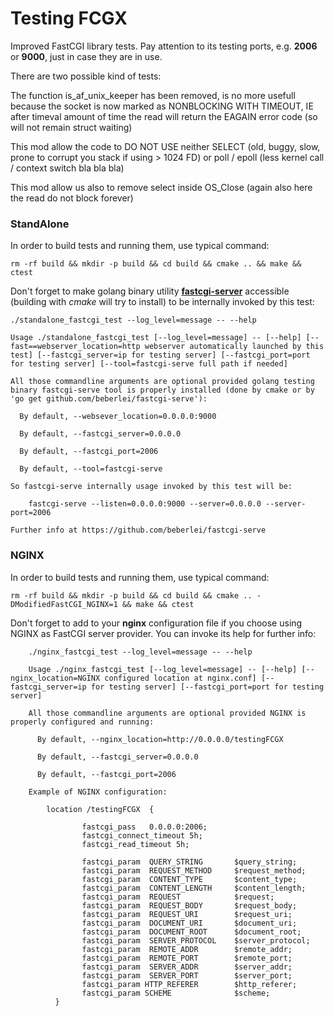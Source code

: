 # Testing FCGX

Improved FastCGI library tests. Pay attention to its testing ports, e.g. **2006** or **9000**, just in case they are in use.

There are two possible kind of tests:

The function is_af_unix_keeper has been removed, is no more usefull because the socket is now marked as NONBLOCKING WITH TIMEOUT, IE after timeval amount of time the read will return the EAGAIN error code (so will not remain struct waiting)

This mod allow the code to DO NOT USE neither SELECT (old, buggy, slow, prone to corrupt you stack if using > 1024 FD) or poll / epoll (less kernel call / context switch bla bla bla)

This mod allow us also to remove select inside OS_Close (again also here the read do not block forever)


### StandAlone

In order to build tests and running them, use typical command:

	rm -rf build && mkdir -p build && cd build && cmake .. && make && ctest

Don't forget to make golang binary utility **[fastcgi-server](https://github.com/beberlei/fastcgi-serve)** accessible (building with *cmake* will try to install) to be internally invoked by this test:

	./standalone_fastcgi_test --log_level=message -- --help

	Usage ./standalone_fastcgi_test [--log_level=message] -- [--help] [--fast==webserver_location=http webserver automatically launched by this test] [--fastcgi_server=ip for testing server] [--fastcgi_port=port for testing server] [--tool=fastcgi-serve full path if needed]

	All those commandline arguments are optional provided golang testing binary fastcgi-serve tool is properly installed (done by cmake or by 'go get github.com/beberlei/fastcgi-serve'):

	  By default, --websever_location=0.0.0.0:9000

	  By default, --fastcgi_server=0.0.0.0

	  By default, --fastcgi_port=2006

	  By default, --tool=fastcgi-serve

	So fastcgi-serve internally usage invoked by this test will be:

	    fastcgi-serve --listen=0.0.0.0:9000 --server=0.0.0.0 --server-port=2006

	Further info at https://github.com/beberlei/fastcgi-serve


### NGINX

In order to build tests and running them, use typical command:

	rm -rf build && mkdir -p build && cd build && cmake .. -DModifiedFastCGI_NGINX=1 && make && ctest

Don't forget to add to your **nginx** configuration file if you choose using NGINX as FastCGI server provider. You can invoke its help for further info:

        ./nginx_fastcgi_test --log_level=message -- --help

        Usage ./nginx_fastcgi_test [--log_level=message] -- [--help] [--nginx_location=NGINX configured location at nginx.conf] [--fastcgi_server=ip for testing server] [--fastcgi_port=port for testing server]

        All those commandline arguments are optional provided NGINX is properly configured and running:

          By default, --nginx_location=http://0.0.0.0/testingFCGX

          By default, --fastcgi_server=0.0.0.0

          By default, --fastcgi_port=2006

        Example of NGINX configuration:

            location /testingFCGX  {

                    fastcgi_pass   0.0.0.0:2006;
                    fastcgi_connect_timeout 5h;
                    fastcgi_read_timeout 5h;

                    fastcgi_param  QUERY_STRING       $query_string;
                    fastcgi_param  REQUEST_METHOD     $request_method;
                    fastcgi_param  CONTENT_TYPE       $content_type;
                    fastcgi_param  CONTENT_LENGTH     $content_length;
                    fastcgi_param  REQUEST            $request;
                    fastcgi_param  REQUEST_BODY       $request_body;
                    fastcgi_param  REQUEST_URI        $request_uri;
                    fastcgi_param  DOCUMENT_URI       $document_uri;
                    fastcgi_param  DOCUMENT_ROOT      $document_root;
                    fastcgi_param  SERVER_PROTOCOL    $server_protocol;
                    fastcgi_param  REMOTE_ADDR        $remote_addr;
                    fastcgi_param  REMOTE_PORT        $remote_port;
                    fastcgi_param  SERVER_ADDR        $server_addr;
                    fastcgi_param  SERVER_PORT        $server_port;
                    fastcgi_param HTTP_REFERER        $http_referer;
                    fastcgi_param SCHEME              $scheme;
              }

